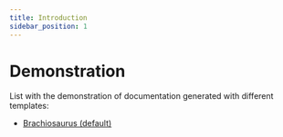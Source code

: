 ```yaml
---
title: Introduction
sidebar_position: 1
---
```


# Demonstration

List with the demonstration of documentation generated with different templates:

- [Brachiosaurus (default)](/demo/brachiosaurus/overview)
